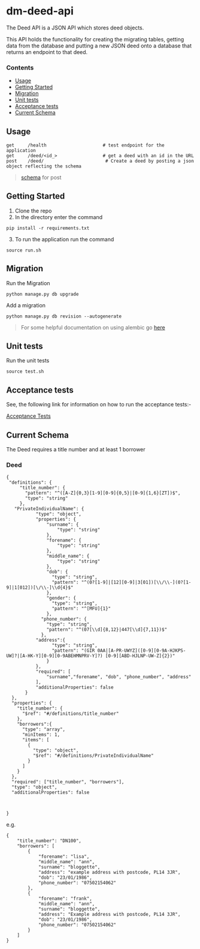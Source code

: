 # dm-deed-api

The Deed API is a JSON API which stores deed objects.

This API holds the functionality for creating the migrating tables, getting data
from the database and putting a new JSON deed onto a database that returns an endpoint to that deed.

### Contents

- [Usage](#usage)
- [Getting Started](#getting-started)
- [Migration](#migration)
- [Unit tests](#unit-tests)
- [Acceptance tests](#acceptance-tests)
- [Current Schema](#current-schema)

## Usage
```
get     /health                     # test endpoint for the application
get     /deed/<id_>                 # get a deed with an id in the URL
post    /deed/                       # Create a deed by posting a json object reflecting the schema

```
> [schema](#current-schema) for post

## Getting Started
1. Clone the repo
2. In the directory enter the command
```
pip install -r requirements.txt
```
3. To run the application run the command
```
source run.sh
```

## Migration

Run the Migration
```
python manage.py db upgrade
```

Add a migration

```
python manage.py db revision --autogenerate
```

> For some helpful documentation on using alembic go [here](alembic.md)

## Unit tests

Run the unit tests

```
source test.sh
```

## Acceptance tests

See, the following link for information on how to run the acceptance tests:-

[Acceptance Tests](https://github.com/LandRegistry/dm-acceptance-tests)

## Current Schema

The Deed requires a title number and at least 1 borrower

### Deed

```
{
 "definitions": {
     "title_number": {
       "pattern": "^([A-Z]{0,3}[1-9][0-9]{0,5}|[0-9]{1,6}[ZT])$",
       "type": "string"
     },
   "PrivateIndividualName": {
           "type": "object",
           "properties": {
               "surname": {
                   "type": "string"
               },
               "forename": {
                   "type": "string"
               },
               "middle_name": {
                   "type": "string"
               },
               "dob": {
                 "type": "string",
                 "pattern": "^(0?[1-9]|[12][0-9]|3[01])[\\/\\-](0?[1-9]|1[012])[\/\\-]\\d{4}$"
               },
               "gender": {
                 "type": "string",
                 "pattern": "^[MFU]{1}"
               },
             "phone_number": {
               "type": "string",
               "pattern": "^(07[\\d]{8,12}|447[\\d]{7,11})$"
             },
           "address":{
                 "type": "string",
                 "pattern": "(GIR 0AA|[A-PR-UWYZ]([0-9][0-9A-HJKPS-UW]?|[A-HK-Y][0-9][0-9ABEHMNPRV-Y]?) [0-9][ABD-HJLNP-UW-Z]{2})"
               }
           },
           "required": [
               "surname","forename", "dob", "phone_number", "address"
           ],
           "additionalProperties": false
       }
  },
  "properties": {
    "title_number": {
      "$ref": "#/definitions/title_number"
    },
    "borrowers":{
      "type": "array",
      "minItems": 1,
      "items": [
        {
          "type": "object",
          "$ref": "#/definitions/PrivateIndividualName"
        }
      ]
    }
  },
  "required": ["title_number", "borrowers"],
  "type": "object",
  "additionalProperties": false



}

```

e.g.
```
{
    "title_number": "DN100",
    "borrowers": [
        {
            "forename": "lisa",
            "middle_name": "ann",
            "surname": "bloggette",
            "address": "example address with postcode, PL14 3JR",
            "dob": "23/01/1986",
            "phone_number": "07502154062"
        },
        {
            "forename": "frank",
            "middle_name": "ann",
            "surname": "bloggette",
            "address": "Example address with postcode, PL14 3JR",
            "dob": "23/01/1986",
            "phone_number": "07502154062"
        }
    ]
}
```

